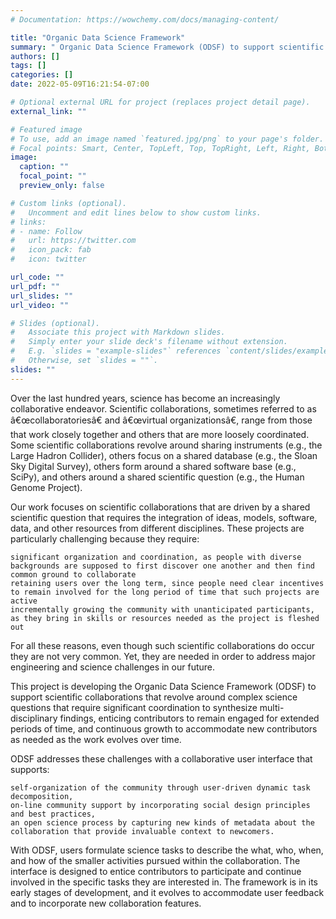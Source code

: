 ```yaml
---
# Documentation: https://wowchemy.com/docs/managing-content/

title: "Organic Data Science Framework"
summary: " Organic Data Science Framework (ODSF) to support scientific collaborations that revolve around complex science questions that require significant coordination to synthesize multi-disciplinary findings, enticing contributors to remain engaged for extended periods of time, and continuous growth to accommodate new contributors as needed as the work evolves over time. "
authors: []
tags: []
categories: []
date: 2022-05-09T16:21:54-07:00

# Optional external URL for project (replaces project detail page).
external_link: ""

# Featured image
# To use, add an image named `featured.jpg/png` to your page's folder.
# Focal points: Smart, Center, TopLeft, Top, TopRight, Left, Right, BottomLeft, Bottom, BottomRight.
image:
  caption: ""
  focal_point: ""
  preview_only: false

# Custom links (optional).
#   Uncomment and edit lines below to show custom links.
# links:
# - name: Follow
#   url: https://twitter.com
#   icon_pack: fab
#   icon: twitter

url_code: ""
url_pdf: ""
url_slides: ""
url_video: ""

# Slides (optional).
#   Associate this project with Markdown slides.
#   Simply enter your slide deck's filename without extension.
#   E.g. `slides = "example-slides"` references `content/slides/example-slides.md`.
#   Otherwise, set `slides = ""`.
slides: ""
---
```


Over the last hundred years, science has become an increasingly collaborative endeavor. Scientific collaborations, sometimes referred to as â€œcollaboratoriesâ€ and â€œvirtual organizationsâ€, range from those that work closely together and others that are more loosely coordinated. Some scientific collaborations revolve around sharing instruments (e.g., the Large Hadron Collider), others focus on a shared database (e.g., the Sloan Sky Digital Survey), others form around a shared software base (e.g., SciPy), and others around a shared scientific question (e.g., the Human Genome Project).

Our work focuses on scientific collaborations that are driven by a shared scientific question that requires the integration of ideas, models, software, data, and other resources from different disciplines. These projects are particularly challenging because they require:

    significant organization and coordination, as people with diverse backgrounds are supposed to first discover one another and then find common ground to collaborate
    retaining users over the long term, since people need clear incentives to remain involved for the long period of time that such projects are active
    incrementally growing the community with unanticipated participants, as they bring in skills or resources needed as the project is fleshed out 

For all these reasons, even though such scientific collaborations do occur they are not very common. Yet, they are needed in order to address major engineering and science challenges in our future.

This project is developing the Organic Data Science Framework (ODSF) to support scientific collaborations that revolve around complex science questions that require significant coordination to synthesize multi-disciplinary findings, enticing contributors to remain engaged for extended periods of time, and continuous growth to accommodate new contributors as needed as the work evolves over time.

ODSF addresses these challenges with a collaborative user interface that supports:

    self-organization of the community through user-driven dynamic task decomposition,
    on-line community support by incorporating social design principles and best practices,
    an open science process by capturing new kinds of metadata about the collaboration that provide invaluable context to newcomers. 

With ODSF, users formulate science tasks to describe the what, who, when, and how of the smaller activities pursued within the collaboration. The interface is designed to entice contributors to participate and continue involved in the specific tasks they are interested in. The framework is in its early stages of development, and it evolves to accommodate user feedback and to incorporate new collaboration features. 